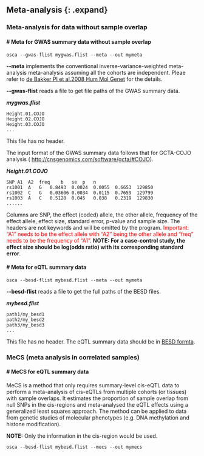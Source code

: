 
## Meta-analysis {: .expand}

### Meta-analysis for data without sample overlap

#### \# Meta for GWAS summary data without sample overlap

```
osca --gwas-flist mygwas.flist --meta --out mymeta
```
**\--meta** implements the conventional inverse-variance-weighted meta-analysis meta-analysis assuming all the cohorts are independent. Pleae refer to [de Bakker PI et al.2008 Hum Mol Genet](https://academic.oup.com/hmg/article/17/R2/R122/2527210) for the details.

**\--gwas-flist** reads a file to get file paths of the GWAS summary data.

***mygwas.flist***

```
Height.01.COJO
Height.02.COJO
Height.03.COJO
...                    
```
This file has no header. 

The input format of the GWAS summary data follows that for GCTA-COJO analysis (
<http://cnsgenomics.com/software/gcta/#COJO>).

***Height.01.COJO***
```
SNP	A1	A2	freq	b	se	p	n
rs1001	A	G	0.8493 	0.0024 	0.0055 	0.6653	129850
rs1002	C	G	0.03606	0.0034	0.0115	0.7659	129799
rs1003	A	C	0.5128	0.045	0.038	0.2319	129830
......
```
Columns are SNP, the effect (coded) allele, the other allele, frequency of the effect allele, effect size, standard error, p-value and sample size. The headers are not keywords and will be omitted by the program. <font color='red'>Important: “A1” needs to be the effect allele with “A2” being the other allele and “freq” needs to be the frequency of “A1”</font>. **NOTE: For a case-control study, the effect size should be log(odds ratio) with its corresponding standard error**.

#### \# Meta for eQTL summary data

```
osca --besd-flist mybesd.flist --meta --out mymeta
```
**\--besd-flist** reads a file to get the full paths of the BESD files.

***mybesd.flist***

```
path1/my_besd1
path2/my_besd2
path3/my_besd3
...                   
```
This file has no header. The eQTL summary data should be in [BESD formta](#BESDformat).

### MeCS (meta analysis in correlated samples)

#### \# MeCS for eQTL summary data

MeCS is a method that only requires summary-level cis-eQTL data to perform a meta-analysis of cis-eQTLs from multiple cohorts (or tissues) with sample overlaps. It estimates the proportion of sample overlap from null SNPs in the cis-regions and meta-analysed the eQTL effects using a generalized least squares approach. The method can be applied to data from genetic studies of molecular phenotypes (e.g. DNA methylation and histone modification).

**NOTE:**  Only the information in the cis-region would be used.

```
osca --besd-flist mybesd.flist --mecs --out mymecs
```

